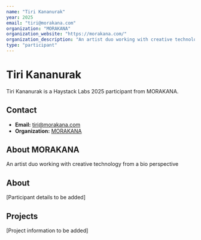 ```yaml
---
name: "Tiri Kananurak"
year: 2025
email: "tiri@morakana.com"
organization: "MORAKANA"
organization_website: "https://morakana.com/"
organization_description: "An artist duo working with creative technology from a bio perspective"
type: "participant"
---
```


# Tiri Kananurak

Tiri Kananurak is a Haystack Labs 2025 participant from MORAKANA.

## Contact
- **Email:** tiri@morakana.com
- **Organization:** [MORAKANA](https://morakana.com/)

## About MORAKANA
An artist duo working with creative technology from a bio perspective

## About

[Participant details to be added]

## Projects

[Project information to be added] 